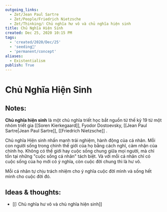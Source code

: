 ```yaml
---
outgoing_links:
  - Zet/Jean Paul Sartre
  - Zet/People/Friedrich Nietzsche
  - Zet/Thinking/❕ Chủ nghĩa hư vô và chủ nghĩa hiện sinh
title: Chủ Nghĩa Hiện Sinh
created: Dec 25, 2020 10:15 PM
tags:
  - 'created/2020/Dec/25'
  - 'seeding🌱'
  - 'permanent/concept'
aliases:
  - Existentialism
publish: True
---
```

#  Chủ Nghĩa Hiện Sinh

## Notes:
**Chủ nghĩa hiện sinh** là một chủ nghĩa triết học bắt nguồn từ thế kỷ 19 từ một nhóm triết gia [[Soren Kierkegaard]], Fyodor Dostoevsky, [[Jean Paul Sartre|Jean Paul Sartre]], [[Friedrich Nietzsche]] .

Chủ nghĩa Hiện sinh nhấn mạnh trải nghiệm, hành động của cá nhân. Mỗi con người sống trong chính thế giới của họ bằng cách nghĩ, cảm nhận của chính họ. Không có thế giới hay cuộc sống chung giữa mọi người, mà chỉ tồn tại những "cuộc sống cá nhân" tách biệt. Và với mỗi cá nhân chỉ có cuộc sống của họ mới có ý nghĩa, còn cuộc đời chung thì là hư vô.

Mỗi cá nhân tự chịu trách nhiệm cho ý nghĩa cuộc đời mình và sống hết mình cho cuộc đời đó.

## Ideas & thoughts:
- [[❕ Chủ nghĩa hư vô và chủ nghĩa hiện sinh]]
